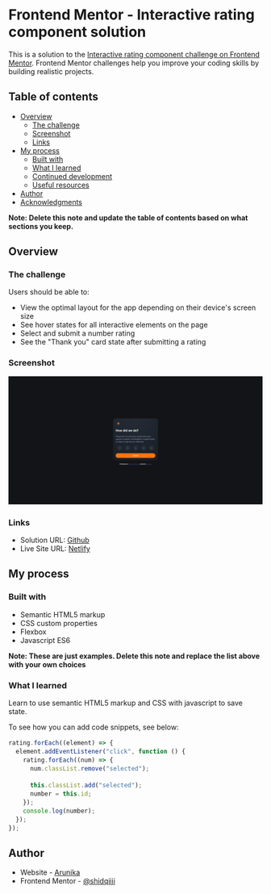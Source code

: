 # Frontend Mentor - Interactive rating component solution

This is a solution to the [Interactive rating component challenge on Frontend Mentor](https://www.frontendmentor.io/challenges/interactive-rating-component-koxpeBUmI). Frontend Mentor challenges help you improve your coding skills by building realistic projects.

## Table of contents

- [Overview](#overview)
  - [The challenge](#the-challenge)
  - [Screenshot](#screenshot)
  - [Links](#links)
- [My process](#my-process)
  - [Built with](#built-with)
  - [What I learned](#what-i-learned)
  - [Continued development](#continued-development)
  - [Useful resources](#useful-resources)
- [Author](#author)
- [Acknowledgments](#acknowledgments)

**Note: Delete this note and update the table of contents based on what sections you keep.**

## Overview

### The challenge

Users should be able to:

- View the optimal layout for the app depending on their device's screen size
- See hover states for all interactive elements on the page
- Select and submit a number rating
- See the "Thank you" card state after submitting a rating

### Screenshot

![](./images/screenshot.png)

### Links

- Solution URL: [Github](https://github.com/shidqiiii/Interactive-rating-component)
- Live Site URL: [Netlify](https://rating-card-dev-arunika.netlify.app/)

## My process

### Built with

- Semantic HTML5 markup
- CSS custom properties
- Flexbox
- Javascript ES6

**Note: These are just examples. Delete this note and replace the list above with your own choices**

### What I learned

Learn to use semantic HTML5 markup and CSS with javascript to save state.

To see how you can add code snippets, see below:

```js
rating.forEach((element) => {
  element.addEventListener("click", function () {
    rating.forEach((num) => {
      num.classList.remove("selected");

      this.classList.add("selected");
      number = this.id;
    });
    console.log(number);
  });
});
```

## Author

- Website - [Arunika](https://arunikaproject.netlify.app/)
- Frontend Mentor - [@shidqiiii](https://www.frontendmentor.io/profile/shidqiiii)
